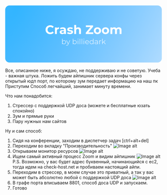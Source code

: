 [![N|Solid](https://github.com/billiedark/CrashZoom/blob/master/CrashZoom.png?raw=true)](https://github.com/billiedark/CrashZoom)

Все, описанное ниже, я осуждаю, не поддерживаю и не советую. Учеба - важная штука.
Ложить будем айпишник сервера конфы через открытый юдп порт, по которому зум передает информацию на наш пк
Приступим
Способ легчайший, занимает минуту времени.

Что нам понадобится:
1. Стрессер с поддержкой UDP доса (можете и бесплатные юзать спокойно)
2. Зум и прямые руки
3. Пару нужных нам сайтов

Ну и сам способ:
1. Сидя на конференции, заходим в диспетчер задач [ctrl+alt+del]
2. Переходим во вкладку "Производительность"
![Image alt](https://github.com/dol8it/zoom/blob/master/1.png)
3. Открываем монитор ресурсов
![Image alt](https://github.com/dol8it/zoom/blob/master/2.png)
4. Ищем самый активный процесс Zoom и видим айпишник
![Image alt](https://github.com/dol8it/zoom/blob/master/3.png)
P.S. Возможно, у вас будет адрес буквенный, начинающийся с ес2, тогда идем на check-host.net и пробиваем настоящий айпи.
5. Переходим в стрессер, в моем случае это приватный, а так у вас может быть абсолютно любой с поддержкой UDP доса
![Image alt](https://github.com/dol8it/zoom/blob/master/4.png)
6. В графе порта вписываем 8801, способ доса UDP и запускаем.
7. Готово
